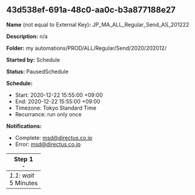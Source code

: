 ## 43d538ef-691a-48c0-aa0c-b3a877188e27

**Name** (not equal to External Key)**:** JP_MA_ALL_Regular_Send_AS_201222

**Description:** n/a

**Folder:** my automations/PROD/ALL/Regular/Send/2020/202012/

**Started by:** Schedule

**Status:** PausedSchedule

**Schedule:**

* Start: 2020-12-22 15:55:00 +09:00
* End: 2020-12-22 15:55:00 +09:00
* Timezone: Tokyo Standard Time
* Recurrance: run only once

**Notifications:**

* Complete: msd@directus.co.jp
* Error: msd@directus.co.jp

| Step 1<br>_<small>-</small>_ |
| --- |
| _1.1: wait_<br>5 Minutes |
